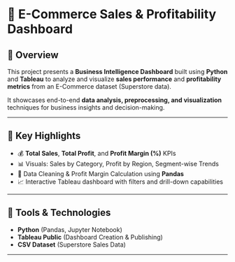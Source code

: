 # 🛒 E-Commerce Sales & Profitability Dashboard

## 📌 Overview

This project presents a **Business Intelligence Dashboard** built using **Python** and **Tableau** to analyze and visualize **sales performance** and **profitability metrics** from an E-Commerce dataset (Superstore data).

It showcases end-to-end **data analysis, preprocessing, and visualization** techniques for business insights and decision-making.

---

## 🚀 Key Highlights

- 💰 **Total Sales**, **Total Profit**, and **Profit Margin (%)** KPIs
- 📊 Visuals: Sales by Category, Profit by Region, Segment-wise Trends
- 🧠 Data Cleaning & Profit Margin Calculation using **Pandas**
- 📈 Interactive Tableau dashboard with filters and drill-down capabilities

---

## 🔧 Tools & Technologies

- **Python** (Pandas, Jupyter Notebook)
- **Tableau Public** (Dashboard Creation & Publishing)
- **CSV Dataset** (Superstore Sales Data)

---




